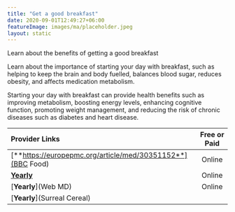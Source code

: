 ```yaml
---
title: "Get a good breakfast"
date: 2020-09-01T12:49:27+06:00
featureImage: images/ma/placeholder.jpeg
layout: static
---
```


Learn about the benefits of getting a good breakfast

Learn about the importance of starting your day with breakfast, such as helping to keep the brain and body fuelled, balances blood sugar, reduces obesity, and affects medication metabolism.

Starting your day with breakfast can provide health benefits such as improving metabolism, boosting energy levels, enhancing cognitive function, promoting weight management, and reducing the risk of chronic diseases such as diabetes and heart disease.

| Provider Links      | Free or Paid  |  
| :-----------          | :--------------:      |  
| [**https://europepmc.org/article/med/30351152**](BBC Food) | Online | 
| [**Yearly**](Healthline) | Online | 
| [**Yearly**](Web MD) | Online | 
| [**Yearly**](Surreal Cereal) |  | 
  

<br/><br/>






